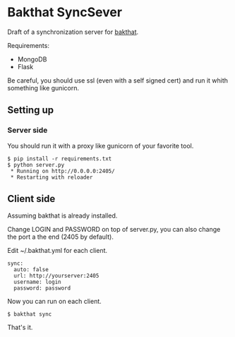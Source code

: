 # Bakthat SyncSever

Draft of a synchronization server for [bakthat](http://docs.bakthat.io).

Requirements:

- MongoDB
- Flask

Be careful, you should use ssl (even with a self signed cert) and run it whith something like gunicorn.

## Setting up

### Server side

You should run it with a proxy like gunicorn of your favorite tool.

    $ pip install -r requirements.txt
    $ python server.py
     * Running on http://0.0.0.0:2405/
     * Restarting with reloader

## Client side

Assuming bakthat is already installed.

Change LOGIN and PASSWORD on top of server.py, you can also change the port a the end (2405 by default).

Edit ~/.bakthat.yml for each client.

    sync:
      auto: false
      url: http://yourserver:2405
      username: login
      password: password

Now you can run on each client.

    $ bakthat sync

That's it.